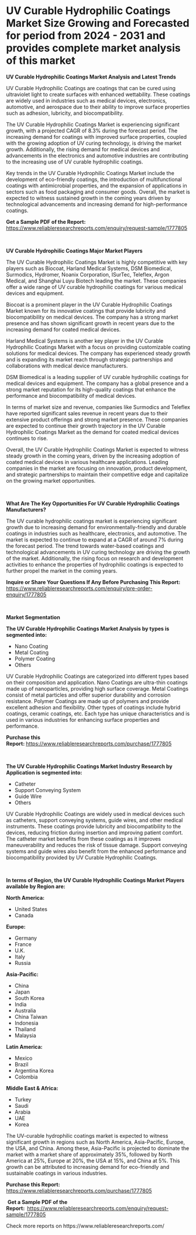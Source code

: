 <p><h1>UV Curable Hydrophilic Coatings Market Size Growing and Forecasted for period from 2024 - 2031 and provides complete market analysis of this market</h1></p><p><strong>UV Curable Hydrophilic Coatings Market Analysis and Latest Trends</strong></p>
<p><p>UV Curable Hydrophilic Coatings are coatings that can be cured using ultraviolet light to create surfaces with enhanced wettability. These coatings are widely used in industries such as medical devices, electronics, automotive, and aerospace due to their ability to improve surface properties such as adhesion, lubricity, and biocompatibility.</p><p>The UV Curable Hydrophilic Coatings Market is experiencing significant growth, with a projected CAGR of 8.3% during the forecast period. The increasing demand for coatings with improved surface properties, coupled with the growing adoption of UV curing technology, is driving the market growth. Additionally, the rising demand for medical devices and advancements in the electronics and automotive industries are contributing to the increasing use of UV curable hydrophilic coatings.</p><p>Key trends in the UV Curable Hydrophilic Coatings Market include the development of eco-friendly coatings, the introduction of multifunctional coatings with antimicrobial properties, and the expansion of applications in sectors such as food packaging and consumer goods. Overall, the market is expected to witness sustained growth in the coming years driven by technological advancements and increasing demand for high-performance coatings.</p></p>
<p><strong>Get a Sample PDF of the Report:&nbsp;</strong> <a href="https://www.reliableresearchreports.com/enquiry/request-sample/1777805">https://www.reliableresearchreports.com/enquiry/request-sample/1777805</a></p>
<p>&nbsp;</p>
<p><strong>UV Curable Hydrophilic Coatings Major Market Players</strong></p>
<p><p>The UV Curable Hydrophilic Coatings Market is highly competitive with key players such as Biocoat, Harland Medical Systems, DSM Biomedical, Surmodics, Hydromer, Noanix Corporation, ISurTec, Teleflex, Argon Medical, and Shanghai Luyu Biotech leading the market. These companies offer a wide range of UV curable hydrophilic coatings for various medical devices and equipment.</p><p>Biocoat is a prominent player in the UV Curable Hydrophilic Coatings Market known for its innovative coatings that provide lubricity and biocompatibility on medical devices. The company has a strong market presence and has shown significant growth in recent years due to the increasing demand for coated medical devices.</p><p>Harland Medical Systems is another key player in the UV Curable Hydrophilic Coatings Market with a focus on providing customizable coating solutions for medical devices. The company has experienced steady growth and is expanding its market reach through strategic partnerships and collaborations with medical device manufacturers.</p><p>DSM Biomedical is a leading supplier of UV curable hydrophilic coatings for medical devices and equipment. The company has a global presence and a strong market reputation for its high-quality coatings that enhance the performance and biocompatibility of medical devices.</p><p>In terms of market size and revenue, companies like Surmodics and Teleflex have reported significant sales revenue in recent years due to their extensive product offerings and strong market presence. These companies are expected to continue their growth trajectory in the UV Curable Hydrophilic Coatings Market as the demand for coated medical devices continues to rise.</p><p>Overall, the UV Curable Hydrophilic Coatings Market is expected to witness steady growth in the coming years, driven by the increasing adoption of coated medical devices in various healthcare applications. Leading companies in the market are focusing on innovation, product development, and strategic partnerships to maintain their competitive edge and capitalize on the growing market opportunities.</p></p>
<p>&nbsp;</p>
<p><strong>What Are The Key Opportunities For UV Curable Hydrophilic Coatings Manufacturers?</strong></p>
<p><p>The UV curable hydrophilic coatings market is experiencing significant growth due to increasing demand for environmentally-friendly and durable coatings in industries such as healthcare, electronics, and automotive. The market is expected to continue to expand at a CAGR of around 7% during the forecast period. The trend towards water-based coatings and technological advancements in UV curing technology are driving the growth of the market. Additionally, the rising focus on research and development activities to enhance the properties of hydrophilic coatings is expected to further propel the market in the coming years.</p></p>
<p><strong>Inquire or Share Your Questions If Any Before Purchasing This Report:</strong> <a href="https://www.reliableresearchreports.com/enquiry/pre-order-enquiry/1777805">https://www.reliableresearchreports.com/enquiry/pre-order-enquiry/1777805</a></p>
<p>&nbsp;</p>
<p><strong>Market Segmentation</strong></p>
<p><strong>The UV Curable Hydrophilic Coatings Market Analysis by types is segmented into:</strong></p>
<p><ul><li>Nano Coating</li><li>Metal Coating</li><li>Polymer Coating</li><li>Others</li></ul></p>
<p><p>UV Curable Hydrophilic Coatings are categorized into different types based on their composition and application. Nano Coatings are ultra-thin coatings made up of nanoparticles, providing high surface coverage. Metal Coatings consist of metal particles and offer superior durability and corrosion resistance. Polymer Coatings are made up of polymers and provide excellent adhesion and flexibility. Other types of coatings include hybrid coatings, ceramic coatings, etc. Each type has unique characteristics and is used in various industries for enhancing surface properties and performance.</p></p>
<p><strong>Purchase this Report:&nbsp;</strong><a href="https://www.reliableresearchreports.com/purchase/1777805">https://www.reliableresearchreports.com/purchase/1777805</a></p>
<p>&nbsp;</p>
<p><strong>The UV Curable Hydrophilic Coatings Market Industry Research by Application is segmented into:</strong></p>
<p><ul><li>Catheter</li><li>Support Conveying System</li><li>Guide Wire</li><li>Others</li></ul></p>
<p><p>UV Curable Hydrophilic Coatings are widely used in medical devices such as catheters, support conveying systems, guide wires, and other medical instruments. These coatings provide lubricity and biocompatibility to the devices, reducing friction during insertion and improving patient comfort. The catheter market benefits from these coatings as it improves maneuverability and reduces the risk of tissue damage. Support conveying systems and guide wires also benefit from the enhanced performance and biocompatibility provided by UV Curable Hydrophilic Coatings.</p></p>
<p>&nbsp;</p>
<p><strong>In terms of Region, the UV Curable Hydrophilic Coatings Market Players available by Region are:</strong></p>
<p>
    <p> <strong> North America: </strong>
        <ul>
            <li>United States</li>
            <li>Canada</li>
        </ul>
        </p> 
    <p> <strong> Europe: </strong>
        <ul>
            <li>Germany</li>
            <li>France</li>
            <li>U.K.</li>
            <li>Italy</li>
            <li>Russia</li>
        </ul>
        </p> 
    <p> <strong> Asia-Pacific: </strong>
        <ul>
            <li>China</li>
            <li>Japan</li>
            <li>South Korea</li>
            <li>India</li>
            <li>Australia</li>
            <li>China Taiwan</li>
            <li>Indonesia</li>
            <li>Thailand</li>
            <li>Malaysia</li>
        </ul>
        </p> 
    <p> <strong> Latin America: </strong>
        <ul>
            <li>Mexico</li>
            <li>Brazil</li>
            <li>Argentina Korea</li>
            <li>Colombia</li>
        </ul>
        </p> 
    <p> <strong> Middle East & Africa: </strong>
        <ul>
            <li>Turkey</li>
            <li>Saudi</li>
            <li>Arabia</li>
            <li>UAE</li>
            <li>Korea</li>
        </ul>
    </p>
    </p>
<p><p>The UV-curable hydrophilic coatings market is expected to witness significant growth in regions such as North America, Asia-Pacific, Europe, the USA, and China. Among these, Asia-Pacific is projected to dominate the market with a market share of approximately 35%, followed by North America at 25%, Europe at 20%, the USA at 15%, and China at 5%. This growth can be attributed to increasing demand for eco-friendly and sustainable coatings in various industries.</p></p>
<p><strong>Purchase this Report: </strong><a href="https://www.reliableresearchreports.com/purchase/1777805">https://www.reliableresearchreports.com/purchase/1777805</a></p>
<p>&nbsp;<strong>Get a Sample PDF of the Report:&nbsp;&nbsp;</strong><a href="https://www.reliableresearchreports.com/enquiry/request-sample/1777805">https://www.reliableresearchreports.com/enquiry/request-sample/1777805</a></p>
<p><strong></strong></p>
<p>Check more reports on https://www.reliableresearchreports.com/</p>